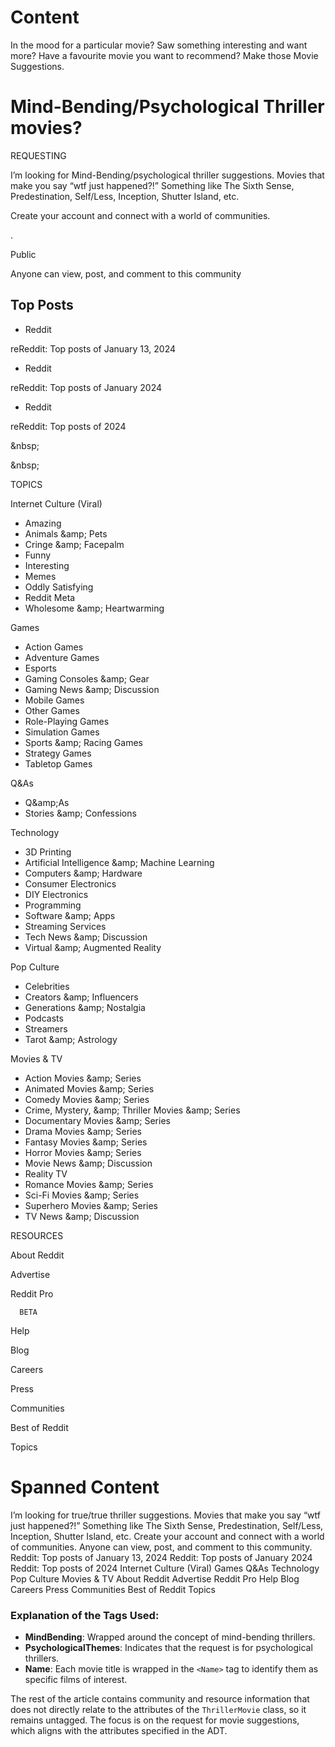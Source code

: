 
# Content
<!-- image -->

<!-- image -->

<!-- image -->

In the mood for a particular movie? Saw something interesting and want more? Have a favourite movie you want to recommend? Make those Movie Suggestions.

# Mind-Bending/Psychological Thriller movies?

REQUESTING

I’m looking for Mind-Bending/psychological thriller suggestions. Movies that make you say “wtf just happened?!” Something like The Sixth Sense, Predestination, Self/Less, Inception, Shutter Island, etc.

Create your account and connect with a world of communities.

.

Public

Anyone can view, post, and comment to this community

## Top Posts

- Reddit 

reReddit: Top posts of January 13, 2024
- Reddit 

reReddit: Top posts of January 2024
- Reddit 

reReddit: Top posts of 2024

&amp;nbsp;

&amp;nbsp;

TOPICS

Internet Culture (Viral)

- Amazing
- Animals &amp;amp; Pets
- Cringe &amp;amp; Facepalm
- Funny
- Interesting
- Memes
- Oddly Satisfying
- Reddit Meta
- Wholesome &amp;amp; Heartwarming

Games

- Action Games
- Adventure Games
- Esports
- Gaming Consoles &amp;amp; Gear
- Gaming News &amp;amp; Discussion
- Mobile Games
- Other Games
- Role-Playing Games
- Simulation Games
- Sports &amp;amp; Racing Games
- Strategy Games
- Tabletop Games

Q&amp;As

- Q&amp;amp;As
- Stories &amp;amp; Confessions

Technology

- 3D Printing
- Artificial Intelligence &amp;amp; Machine Learning
- Computers &amp;amp; Hardware
- Consumer Electronics
- DIY Electronics
- Programming
- Software &amp;amp; Apps
- Streaming Services
- Tech News &amp;amp; Discussion
- Virtual &amp;amp; Augmented Reality

Pop Culture

- Celebrities
- Creators &amp;amp; Influencers
- Generations &amp;amp; Nostalgia
- Podcasts
- Streamers
- Tarot &amp;amp; Astrology

Movies &amp; TV

- Action Movies &amp;amp; Series
- Animated Movies &amp;amp; Series
- Comedy Movies &amp;amp; Series
- Crime, Mystery, &amp;amp; Thriller Movies &amp;amp; Series
- Documentary Movies &amp;amp; Series
- Drama Movies &amp;amp; Series
- Fantasy Movies &amp;amp; Series
- Horror Movies &amp;amp; Series
- Movie News &amp;amp; Discussion
- Reality TV
- Romance Movies &amp;amp; Series
- Sci-Fi Movies &amp;amp; Series
- Superhero Movies &amp;amp; Series
- TV News &amp;amp; Discussion

RESOURCES

About Reddit

Advertise

Reddit Pro

      BETA

Help

Blog

Careers

Press

Communities

Best of Reddit

Topics

<!-- image -->

# Spanned Content
<article>
    <request>
        I’m looking for <MindBending>true</MindBending>/<PsychologicalThemes>true</PsychologicalThemes> thriller suggestions. Movies that make you say “wtf just happened?!” Something like 
        <Name>The Sixth Sense</Name>, 
        <Name>Predestination</Name>, 
        <Name>Self/Less</Name>, 
        <Name>Inception</Name>, 
        <Name>Shutter Island</Name>, 
        etc.
    </request>
    <community>
        Create your account and connect with a world of communities.
    </community>
    <public>
        Anyone can view, post, and comment to this community.
    </public>
    <topPosts>
        <post>Reddit: Top posts of January 13, 2024</post>
        <post>Reddit: Top posts of January 2024</post>
        <post>Reddit: Top posts of 2024</post>
    </topPosts>
    <topics>
        <topic>Internet Culture (Viral)</topic>
        <topic>Games</topic>
        <topic>Q&amp;As</topic>
        <topic>Technology</topic>
        <topic>Pop Culture</topic>
        <topic>Movies &amp; TV</topic>
    </topics>
    <resources>
        <resource>About Reddit</resource>
        <resource>Advertise</resource>
        <resource>Reddit Pro</resource>
        <resource>Help</resource>
        <resource>Blog</resource>
        <resource>Careers</resource>
        <resource>Press</resource>
        <resource>Communities</resource>
        <resource>Best of Reddit</resource>
        <resource>Topics</resource>
    </resources>
</article>



### Explanation of the Tags Used:
- **MindBending**: Wrapped around the concept of mind-bending thrillers.
- **PsychologicalThemes**: Indicates that the request is for psychological thrillers.
- **Name**: Each movie title is wrapped in the `<Name>` tag to identify them as specific films of interest.

The rest of the article contains community and resource information that does not directly relate to the attributes of the `ThrillerMovie` class, so it remains untagged. The focus is on the request for movie suggestions, which aligns with the attributes specified in the ADT.